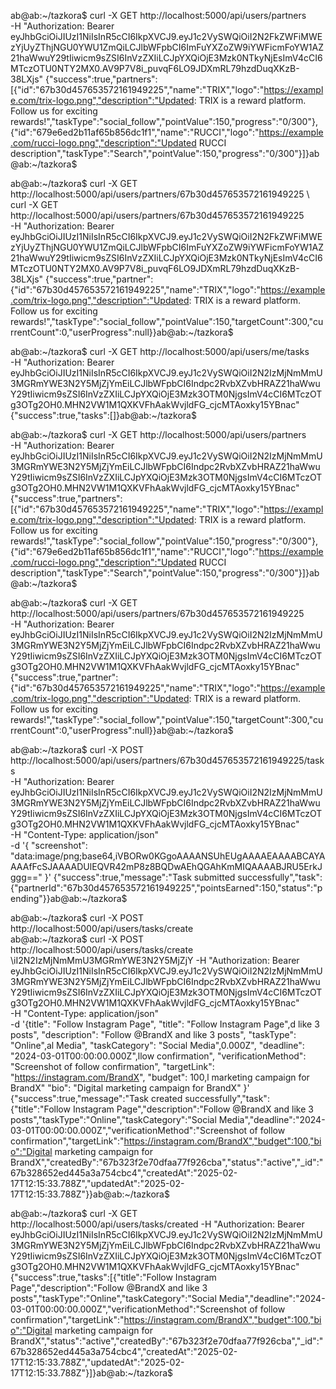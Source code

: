 ab@ab:~/tazkora$ curl -X GET http://localhost:5000/api/users/partners \
-H "Authorization: Bearer eyJhbGciOiJIUzI1NiIsInR5cCI6IkpXVCJ9.eyJ1c2VySWQiOiI2N2FkZWFiMWEzYjUyZThjNGU0YWU1ZmQiLCJlbWFpbCI6ImFuYXZoZW9iYWFicmFoYW1AZ21haWwuY29tIiwicm9sZSI6InVzZXIiLCJpYXQiOjE3Mzk0NTkyNjEsImV4cCI6MTczOTU0NTY2MX0.AV9P7V8i_puvqF6LO9JDXmRL79hzdDuqXKzB-38LXjs"
{"success":true,"partners":[{"id":"67b30d457653572161949225","name":"TRIX","logo":"https://example.com/trix-logo.png","description":"Updated: TRIX is a reward platform. Follow us for exciting rewards!","taskType":"social_follow","pointValue":150,"progress":"0/300"},{"id":"679e6ed2b11af65b856dc1f1","name":"RUCCI","logo":"https://example.com/rucci-logo.png","description":"Updated RUCCI description","taskType":"Search","pointValue":150,"progress":"0/300"}]}ab@ab:~/tazkora$ 




ab@ab:~/tazkora$ curl -X GET http://localhost:5000/api/users/partners/67b30d457653572161949225 \   curl -X GET http://localhost:5000/api/users/partners/67b30d457653572161949225 \
-H "Authorization: Bearer eyJhbGciOiJIUzI1NiIsInR5cCI6IkpXVCJ9.eyJ1c2VySWQiOiI2N2FkZWFiMWEzYjUyZThjNGU0YWU1ZmQiLCJlbWFpbCI6ImFuYXZoZW9iYWFicmFoYW1AZ21haWwuY29tIiwicm9sZSI6InVzZXIiLCJpYXQiOjE3Mzk0NTkyNjEsImV4cCI6MTczOTU0NTY2MX0.AV9P7V8i_puvqF6LO9JDXmRL79hzdDuqXKzB-38LXjs"
{"success":true,"partner":{"id":"67b30d457653572161949225","name":"TRIX","logo":"https://example.com/trix-logo.png","description":"Updated: TRIX is a reward platform. Follow us for exciting rewards!","taskType":"social_follow","pointValue":150,"targetCount":300,"currentCount":0,"userProgress":null}}ab@ab:~/tazkora$ 



ab@ab:~/tazkora$ curl -X GET http://localhost:5000/api/users/me/tasks \
-H "Authorization: Bearer eyJhbGciOiJIUzI1NiIsInR5cCI6IkpXVCJ9.eyJ1c2VySWQiOiI2N2IzMjNmMmU3MGRmYWE3N2Y5MjZjYmEiLCJlbWFpbCI6Indpc2RvbXZvbHRAZ21haWwuY29tIiwicm9sZSI6InVzZXIiLCJpYXQiOjE3Mzk3OTM0NjgsImV4cCI6MTczOTg3OTg2OH0.MHN2VW1M1QXKVFhAakWvjldFG_cjcMTAoxky15YBnac"
{"success":true,"tasks":[]}ab@ab:~/tazkora$ 





ab@ab:~/tazkora$ curl -X GET http://localhost:5000/api/users/partners \
-H "Authorization: Bearer eyJhbGciOiJIUzI1NiIsInR5cCI6IkpXVCJ9.eyJ1c2VySWQiOiI2N2IzMjNmMmU3MGRmYWE3N2Y5MjZjYmEiLCJlbWFpbCI6Indpc2RvbXZvbHRAZ21haWwuY29tIiwicm9sZSI6InVzZXIiLCJpYXQiOjE3Mzk3OTM0NjgsImV4cCI6MTczOTg3OTg2OH0.MHN2VW1M1QXKVFhAakWvjldFG_cjcMTAoxky15YBnac"
{"success":true,"partners":[{"id":"67b30d457653572161949225","name":"TRIX","logo":"https://example.com/trix-logo.png","description":"Updated: TRIX is a reward platform. Follow us for exciting rewards!","taskType":"social_follow","pointValue":150,"progress":"0/300"},{"id":"679e6ed2b11af65b856dc1f1","name":"RUCCI","logo":"https://example.com/rucci-logo.png","description":"Updated RUCCI description","taskType":"Search","pointValue":150,"progress":"0/300"}]}ab@ab:~/tazkora$ 



ab@ab:~/tazkora$ curl -X GET http://localhost:5000/api/users/partners/67b30d457653572161949225 \
-H "Authorization: Bearer eyJhbGciOiJIUzI1NiIsInR5cCI6IkpXVCJ9.eyJ1c2VySWQiOiI2N2IzMjNmMmU3MGRmYWE3N2Y5MjZjYmEiLCJlbWFpbCI6Indpc2RvbXZvbHRAZ21haWwuY29tIiwicm9sZSI6InVzZXIiLCJpYXQiOjE3Mzk3OTM0NjgsImV4cCI6MTczOTg3OTg2OH0.MHN2VW1M1QXKVFhAakWvjldFG_cjcMTAoxky15YBnac"
{"success":true,"partner":{"id":"67b30d457653572161949225","name":"TRIX","logo":"https://example.com/trix-logo.png","description":"Updated: TRIX is a reward platform. Follow us for exciting rewards!","taskType":"social_follow","pointValue":150,"targetCount":300,"currentCount":0,"userProgress":null}}ab@ab:~/tazkora$ 




ab@ab:~/tazkora$ curl -X POST http://localhost:5000/api/users/partners/67b30d457653572161949225/tasks \
-H "Authorization: Bearer eyJhbGciOiJIUzI1NiIsInR5cCI6IkpXVCJ9.eyJ1c2VySWQiOiI2N2IzMjNmMmU3MGRmYWE3N2Y5MjZjYmEiLCJlbWFpbCI6Indpc2RvbXZvbHRAZ21haWwuY29tIiwicm9sZSI6InVzZXIiLCJpYXQiOjE3Mzk3OTM0NjgsImV4cCI6MTczOTg3OTg2OH0.MHN2VW1M1QXKVFhAakWvjldFG_cjcMTAoxky15YBnac" \
-H "Content-Type: application/json" \
-d '{
    "screenshot": "data:image/png;base64,iVBORw0KGgoAAAANSUhEUgAAAAEAAAABCAYAAAAfFcSJAAAADUlEQVR42mP8z8BQDwAEhQGAhKmMIQAAAABJRU5ErkJggg=="
}'
{"success":true,"message":"Task submitted successfully","task":{"partnerId":"67b30d457653572161949225","pointsEarned":150,"status":"pending"}}ab@ab:~/tazkora$ 




ab@ab:~/tazkora$ curl -X POST http://localhost:5000/api/users/tasks/create \
ab@ab:~/tazkora$ curl -X POST http://localhost:5000/api/users/tasks/create \iI2N2IzMjNmMmU3MGRmYWE3N2Y5MjZjY
-H "Authorization: Bearer eyJhbGciOiJIUzI1NiIsInR5cCI6IkpXVCJ9.eyJ1c2VySWQiOiI2N2IzMjNmMmU3MGRmYWE3N2Y5MjZjYmEiLCJlbWFpbCI6Indpc2RvbXZvbHRAZ21haWwuY29tIiwicm9sZSI6InVzZXIiLCJpYXQiOjE3Mzk3OTM0NjgsImV4cCI6MTczOTg3OTg2OH0.MHN2VW1M1QXKVFhAakWvjldFG_cjcMTAoxky15YBnac" \
-H "Content-Type: application/json" \
-d '{title": "Follow Instagram Page",
    "title": "Follow Instagram Page",d like 3 posts",
    "description": "Follow @BrandX and like 3 posts",
    "taskType": "Online",al Media",
    "taskCategory": "Social Media",0.000Z",
    "deadline": "2024-03-01T00:00:00.000Z",llow confirmation",
    "verificationMethod": "Screenshot of follow confirmation",
    "targetLink": "https://instagram.com/BrandX",
    "budget": 100,l marketing campaign for BrandX"
    "bio": "Digital marketing campaign for BrandX"
}'
{"success":true,"message":"Task created successfully","task":{"title":"Follow Instagram Page","description":"Follow @BrandX and like 3 posts","taskType":"Online","taskCategory":"Social Media","deadline":"2024-03-01T00:00:00.000Z","verificationMethod":"Screenshot of follow confirmation","targetLink":"https://instagram.com/BrandX","budget":100,"bio":"Digital marketing campaign for BrandX","createdBy":"67b323f2e70dfaa77f926cba","status":"active","_id":"67b328652ed445a3a754cbc4","createdAt":"2025-02-17T12:15:33.788Z","updatedAt":"2025-02-17T12:15:33.788Z"}}ab@ab:~/tazkora$ 





ab@ab:~/tazkora$ curl -X GET http://localhost:5000/api/users/tasks/created -H "Authorization: Bearer eyJhbGciOiJIUzI1NiIsInR5cCI6IkpXVCJ9.eyJ1c2VySWQiOiI2N2IzMjNmMmU3MGRmYWE3N2Y5MjZjYmEiLCJlbWFpbCI6Indpc2RvbXZvbHRAZ21haWwuY29tIiwicm9sZSI6InVzZXIiLCJpYXQiOjE3Mzk3OTM0NjgsImV4cCI6MTczOTg3OTg2OH0.MHN2VW1M1QXKVFhAakWvjldFG_cjcMTAoxky15YBnac"
{"success":true,"tasks":[{"title":"Follow Instagram Page","description":"Follow @BrandX and like 3 posts","taskType":"Online","taskCategory":"Social Media","deadline":"2024-03-01T00:00:00.000Z","verificationMethod":"Screenshot of follow confirmation","targetLink":"https://instagram.com/BrandX","budget":100,"bio":"Digital marketing campaign for BrandX","status":"active","createdBy":"67b323f2e70dfaa77f926cba","_id":"67b328652ed445a3a754cbc4","createdAt":"2025-02-17T12:15:33.788Z","updatedAt":"2025-02-17T12:15:33.788Z"}]}ab@ab:~/tazkora$ 